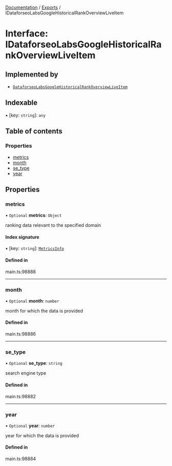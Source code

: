[Documentation](../README.md) / [Exports](../modules.md) / IDataforseoLabsGoogleHistoricalRankOverviewLiveItem

# Interface: IDataforseoLabsGoogleHistoricalRankOverviewLiveItem

## Implemented by

- [`DataforseoLabsGoogleHistoricalRankOverviewLiveItem`](../classes/DataforseoLabsGoogleHistoricalRankOverviewLiveItem.md)

## Indexable

▪ [key: `string`]: `any`

## Table of contents

### Properties

- [metrics](IDataforseoLabsGoogleHistoricalRankOverviewLiveItem.md#metrics)
- [month](IDataforseoLabsGoogleHistoricalRankOverviewLiveItem.md#month)
- [se\_type](IDataforseoLabsGoogleHistoricalRankOverviewLiveItem.md#se_type)
- [year](IDataforseoLabsGoogleHistoricalRankOverviewLiveItem.md#year)

## Properties

### metrics

• `Optional` **metrics**: `Object`

ranking data relevant to the specified domain

#### Index signature

▪ [key: `string`]: [`MetricsInfo`](../classes/MetricsInfo.md)

#### Defined in

main.ts:98888

___

### month

• `Optional` **month**: `number`

month for which the data is provided

#### Defined in

main.ts:98886

___

### se\_type

• `Optional` **se\_type**: `string`

search engine type

#### Defined in

main.ts:98882

___

### year

• `Optional` **year**: `number`

year for which the data is provided

#### Defined in

main.ts:98884
